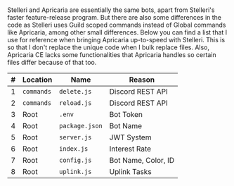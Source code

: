 #

Stelleri and Apricaria are essentially the same bots, apart from Stelleri's faster feature-release program. But there are also some differences in the code as Stelleri uses Guild scoped commands instead of Global commands like Apricaria, among other small differences. Below you can find a list that I use for reference when bringing Apricaria up-to-speed with Stelleri. This is so that I don't replace the unique code when I bulk replace files. Also, Apricaria CE lacks some functionalities that Apricaria handles so certain files differ because of that too.

| # | Location | Name | Reason |
| - | - | - | - |
| 1 | `commands` | `delete.js` | Discord REST API |
| 2 | `commands` | `reload.js` | Discord REST API |
| 3 | Root | `.env` | Bot Token |
| 4 | Root | `package.json` | Bot Name |
| 5 | Root | `server.js` | JWT System |
| 6 | Root | `index.js` | Interest Rate |
| 7 | Root | `config.js` | Bot Name, Color, ID |
| 8 | Root | `uplink.js` | Uplink Tasks |
